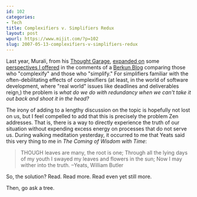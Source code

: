 ```yaml
---
id: 102
categories:
- Tech
title: Complexifiers v. Simplifiers Redux
layout: post
wpurl: https://www.mijit.com/?p=102
slug: 2007-05-13-complexifiers-v-simplifiers-redux
---
```

Last year, Murali, from his <a href="https://blogs.inspions.net/">Thought Garage</a>, <a href="https://blogs.inspions.net/2006/07/28/complexifiers-and-simplifiers-3/">expanded on</a> some <a href="https://www.scottberkun.com/blog/2006/there-are-two-kinds-of-people-complexifiers-and-simplifers/#comment-18431"> perspectives I offered</a> in the comments of a <a href="https://www.scottberkun.com/">Berkun Blog</a> comparing those who "complexify" and those who "simplify." For simplifiers familiar with the often-debilitating effects of complexifiers (at least, in the world of software development, where "real world" issues like deadlines and deliverables reign,) the problem is <em>what do we do with redundancy when we can't take it out back and shoot it in the head?</em>

The irony of adding to a lengthy discussion on the topic is hopefully not lost on us, but I feel compelled to add that this is precisely the problem Zen addresses. That is, there is a way to directly experience the truth of our situation without expending excess energy on processes that do not serve us. During walking meditation yesterday, it occurred to me that Yeats said this very thing to me in <em>The Coming of Wisdom with Time</em>:

<blockquote>THOUGH leaves are many, the root is one;	 
Through all the lying days of my youth	 
I swayed my leaves and flowers in the sun;	 
Now I may wither into the truth.	 
–Yeats, William Butler</blockquote>

So, the solution? Read. Read more. Read even yet still more.

Then, go ask a tree.
